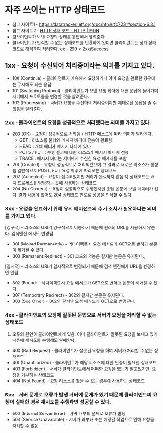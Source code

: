 # 자주 쓰이는 HTTP  상태코드 
* 참고 사이트1 -  https://datatracker.ietf.org/doc/html/rfc7231#section-6.3.1
* 참고 사이트2 -  [HTTP 상태 코드 - HTTP | MDN](https://developer.mozilla.org/ko/docs/Web/HTTP/Status)
* 클라이언트가 보낸 요청의 상태를 응답에서 알려준다.
* 클라이언트가 인식할 수 없는 상태코드를 반환하게 된다면 클라이언트는 상위 상태코드로 해석하여 처리한다.  ex -  299 > 2xx(Success)

## 1xx - 요청이 수신되어 처리중이라는 의미를 가지고 있다.
* 100 (Continue) - 클라이언트가 계속해서 요청하거나 이미 요청을 완료한 경우에는 무시해도 되는 응답
* 101 (Switching Protocol) - 클라이언트가 보낸 요청 헤더에 대한 응답에 들어가며 서버에서 프로토콜을 변경할 것을 알려준다.
* 102 (Processing) - 서버가 요청을 수신하여 처리중이지만 제대로된 응답을 줄 수 없음을 알려준다.

### 2xx - 클라이언트의 요청을 성공적으로 처리했다는 의미를 가지고 있다.

* 200 (OK) - 요청이 성공적으로 처리됨 / HTTP 메소드에 따라 의미가 달라진다.
	* GET : 리소스를 불러와 메시지 바디에 전송이 완료됨
	* HEAD : 개체 헤더가 메시지 바디에 있다.
	* POTS / PUT : 수행 결과에 대한 리소스가 메시지 바디에 전송
	* TRACE : 메시지 바디는 서버에서 수신한 요청 메세지를 포함
* 201 (Created) - 요청이 성공적으로 처리되었으며 그 결과로 새로은 리소스가 생성됨 일반적으로 POST, PUT 요청 이후에 따라오는 상태코드
* 202 (Accepted) - 요청이 접수되었지만 처리가 완료되지 않음 이 상태코드는 배치 프로세스를 담당하는 곳에 사용하는 상태코드
* 204 (No Content) - 요청이 성공적으로 수행했지만 응답 본문에 보낼 데이터가 없다. 결과 내용이 없어도 204 상태코드 만으로 성공을 인식할 수 있다.

### 3xx - 요청을 완료하기 위해 유저 에이전트의 추가 조치가 필요하다는 의미를 가지고 있다.

[영구적] - 리소스의 URI가 영구적으로 이동하기 때문에 원래의 URL을 사용하지 않는다. 검색엔진 에서도 변경됨
* 301 (Moved Permanently) -  리다이렉트시 요청 메서드가 GET으로 변하고 본문이 제거될 수 있다.
* 308 (Remanent Redirect) - 301 코드와 기능은 같지만 본문은 유지된다.,

[일시적] - 리소스의 URI가 일시적으로 변경되기 때문에 검색 엔진에서 URL을 변경하면 안됨
* 302 (Found) - 리다이렉트시 요청 메서드가 GET으로 변하고 본문이 제거될 수 있다.
* 307 (Temporary Redirect) - 302와 같지만 본문은 유지된다.
* 303 (See Other) - 302와 같지만 요청 메서드가 GET으로 변경된다.

### 4xx - 클라이언트의 요청에 잘못된 문법으로 서버가 요청을 처리할 수 없는 상태코드 
1. 오류의 원인이 클라이언트에게 있음. 이미 클라이언트가 잘못된 요청을 보내고 있기 때문에 재시도를 수행해도 실패한다.

* 400 (Bad Request) - 클라이언트가 잘못된 요청을 하여 서버가 처리할 수 없는 상태코드 
* 401 (Unauthorized) - 클라이언트가 해당 리소스에 대한 인증이 필요한 상태코드
* 403 (Forbidden) - 서버가 클라이언트에서 어떠한 요청을 했는지 알고있지만, 요청을 거부하는 상태코드
* 404 (Not Found) - 요청 리소스를 찾을 수 없는 경우에 사용하는 상태코드

### 5xx - 서버 문제로 오류가 발생 서버에 문제가 있기 때문에 클라이언트의 요청이 실패한 경우 재시도를 수행하면 성공할 수 있다.

* 500 (Internal Server Error) - 서버 내부의 문제로 오류가 발생 
* 503 (Service Unavailable) - 서버가 과부하 또는 예정된 작업으로 인해 요청을 처리할 수 없음
